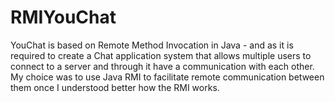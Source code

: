 # RMIYouChat
YouChat is based on Remote Method Invocation in Java - and as it is required to create a Chat application system that allows multiple users to connect to a server and through it have a communication with each other.
My choice was to use Java RMI to facilitate remote communication between them once I understood better how the RMI works. 
